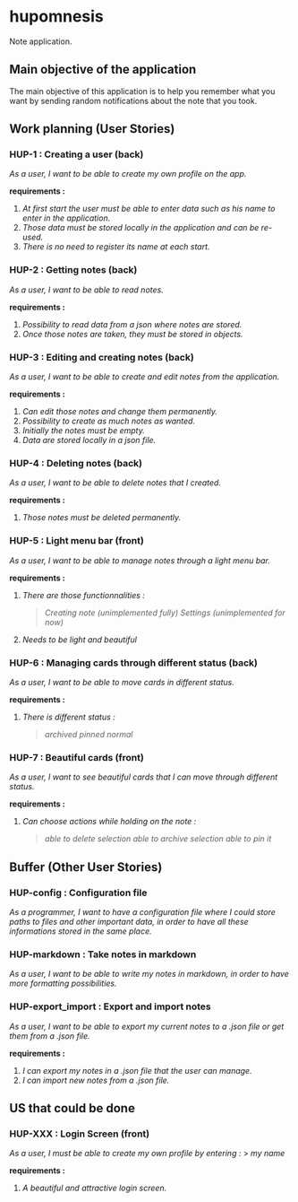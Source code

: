 # hupomnesis

Note application.

## Main objective of the application

The main objective of this application is to help you remember what you want by sending random notifications about the note that you took.

## Work planning (User Stories)
### HUP-1 : Creating a user (back)
_As a user, I want to be able to create my own profile on the app._

__requirements :__ 
1. _At first start the user must be able to enter data such as his name to enter in the application._
2. _Those data must be stored locally in the application and can be re-used._
3. _There is no need to register its name at each start._

### HUP-2 : Getting notes (back)
_As a user, I want to be able to read notes._

__requirements :__ 
1. _Possibility to read data from a json where notes are stored._
2. _Once those notes are taken, they must be stored in objects._

### HUP-3 : Editing and creating notes (back)
_As a user, I want to be able to create and edit notes from the application._

__requirements :__
1. _Can edit those notes and change them permanently._
2. _Possibility to create as much notes as wanted._
3. _Initially the notes must be empty._
4. _Data are stored locally in a json file._

### HUP-4 : Deleting notes (back)
_As a user, I want to be able to delete notes that I created._

__requirements :__
1. _Those notes must be deleted permanently._

### HUP-5 : Light menu bar (front)
_As a user, I want to be able to manage notes through a light menu bar._

__requirements :__
1. _There are those functionnalities :_
    > _Creating note (unimplemented fully)_
    > _Settings (unimplemented for now)_
2. _Needs to be light and beautiful_

### HUP-6 : Managing cards through different status (back)
_As a user, I want to be able to move cards in different status._

__requirements :__
1. _There is different status :_
    > _archived_
    > _pinned_
    > _normal_

### HUP-7 : Beautiful cards (front)
_As a user, I want to see beautiful cards that I can move through different status._

__requirements :__
1. _Can choose actions while holding on the note :_
    > _able to delete selection_
    > _able to archive selection_
    > _able to pin it_

## Buffer (Other User Stories)
### HUP-config : Configuration file
_As a programmer, I want to have a configuration file where I could store paths to files and other important data, in order to have all these informations stored in the same place._

### HUP-markdown : Take notes in markdown
_As a user, I want to be able to write my notes in markdown, in order to have more formatting possibilities._

### HUP-export_import : Export and import notes
_As a user, I want to be able to export my current notes to a .json file or get them from a .json file._

__requirements :__
1. _I can export my notes in a .json file that the user can manage._
1. _I can import new notes from a .json file._

## US that could be done
### HUP-XXX : Login Screen (front) 
_As a user, I must be able to create my own profile by entering :_
    > _my name_

__requirements :__
1. _A beautiful and attractive login screen._